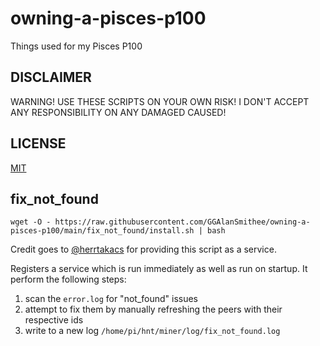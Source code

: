 # owning-a-pisces-p100

Things used for my Pisces P100

## DISCLAIMER

WARNING! USE THESE SCRIPTS ON YOUR OWN RISK! I DON'T ACCEPT ANY RESPONSIBILITY ON ANY DAMAGED CAUSED!

## LICENSE

[MIT](./LICENSE)

## fix_not_found

`wget -O - https://raw.githubusercontent.com/GGAlanSmithee/owning-a-pisces-p100/main/fix_not_found/install.sh | bash`

Credit goes to [@herrtakacs](https://github.com/herrtakacs) for providing this script as a service.

Registers a service which is run immediately as well as run on startup. It perform the following steps:

1. scan the `error.log` for "not_found" issues
2. attempt to fix them by manually refreshing the peers with their respective ids
3. write to a new log `/home/pi/hnt/miner/log/fix_not_found.log`
